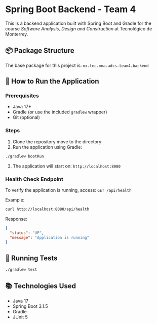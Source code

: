 # Spring Boot Backend - Team 4

This is a backend application built with Spring Boot and Gradle for the course _Software Analysis, Design and Construction_ at Tecnológico de Monterrey.

## 📦 Package Structure

The base package for this project is: `mx.tec.mna.adcs.team4.backend`

## 🚀 How to Run the Application

### Prerequisites

- Java 17+
- Gradle (or use the included `gradlew` wrapper)
- Git (optional)

### Steps

1. Clone the repository move to the directory
2. Run the application using Gradle:

```bash
./gradlew bootRun
```

3. The application will start on: `http://localhost:8080`

### Health Check Endpoint

To verify the application is running, access: `GET /api/health`

Example:

```bash
curl http://localhost:8080/api/health
```

Response:

```json
{
  "status": "UP",
  "message": "Application is running"
}
```

## 🧪 Running Tests

```bash
./gradlew test
```

## 📚 Technologies Used

- Java 17
- Spring Boot 3.1.5
- Gradle
- JUnit 5
